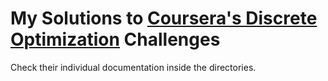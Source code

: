 # My Solutions to [Coursera's Discrete Optimization](https://www.coursera.org/learn/discrete-optimization/home/welcome) Challenges

Check their individual documentation inside the directories.


